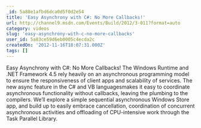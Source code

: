 ```yaml
---
_id: 5a88e1afbd6dca0d5f0d2e54
title: 'Easy Asynchrony with C#: No More Callbacks!'
url: http://channel9.msdn.com/Events/Build/2012/3-011?format=auto
category: videos
slug: 'easy-asynchrony-with-c-no-more-callbacks'
user_id: 5a83ce59d6eb0005c4ecda2c
createdOn: '2012-11-16T18:07:31.000Z'
tags: []
---
```


Easy Asynchrony with C#: No More Callbacks! The Windows Runtime and .NET Framework 4.5 rely heavily on an asynchronous programming model to ensure the responsiveness of client apps and scalability of services. The new async feature in the C# and VB languagesmakes it easy to coordinate asynchronous functionality without callbacks, leaving the plumbing to the compilers. We’ll explore a simple sequential asynchronous Windows Store app, and build up to easily embrace cancellation, coordination of concurrent asynchronous activities and offloading of CPU-intensive work through the Task Parallel Library.
